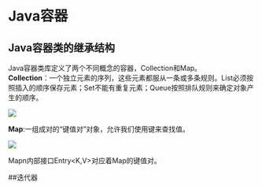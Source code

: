 # Java容器
## Java容器类的继承结构
Java容器类库定义了两个不同概念的容器，Collection和Map。  
**Collection**：一个独立元素的序列，这些元素都服从一条或多条规则。List必须按照插入的顺序保存元素；Set不能有重复元素；Queue按照排队规则来确定对象产生的顺序。  

<image src="images/java-container-brief-introduction-01.jpg">  

**Map**:一组成对的“键值对”对象，允许我们使用键来查找值。  

<image src="images/java-container-brief-introduction-02.jpg">  

Mapn内部接口Entry<K,V>对应着Map的键值对。  

##迭代器
